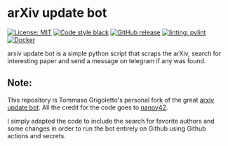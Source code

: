 # arXiv update bot


[![License: MIT](https://img.shields.io/badge/License-MIT-yellow.svg)](https://opensource.org/licenses/MIT)
[![Code style black](https://img.shields.io/badge/code%20style-black-000000.svg)]("https://github.com/psf/black)
[![GitHub release](https://img.shields.io/github/release/nanoy42/arxiv-update-bot.svg)](https://github.com/nanoy42/arxiv-update-bot/releases/)
[![linting: pylint](https://img.shields.io/badge/linting-pylint-yellowgreen)](https://github.com/PyCQA/pylint)
[![Docker](https://img.shields.io/docker/v/nanoy/arxiv-update-bot?label=Docker)](https://hub.docker.com/r/nanoy/arxiv-update-bot)

arxiv update bot is a simple python script that scraps the arXiv, search for interesting paper and send a message on telegram if any was found.

## Note:

This repository is Tommaso Grigoletto's personal fork of the great [arxiv update bot](https://github.com/nanoy42/arxiv-update-bot). All the credit for the code goes to [nanoy42](https://github.com/nanoy42). 

I simply adapted the code to include the search for favorite authors and some changes in order to run the bot entirely on Github using Github actions and secrets. 